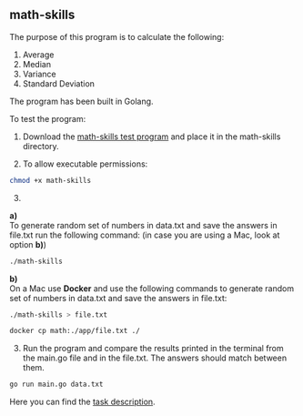## math-skills

The purpose of this program is to calculate the following:

1. Average
2. Median
3. Variance
4. Standard Deviation

The program has been built in Golang.

To test the program:
1. Download the [math-skills test program](https://assets.01-edu.org/stats-projects/math-skills) and  place it in the math-skills directory.

2. To allow executable permissions:
```bash
chmod +x math-skills
```
3. 
**a)**  
To generate random set of numbers in data.txt and save the answers in file.txt run the following command: (in case you are using a Mac, look at option **b)**)
```bash
./math-skills
```

**b)**  
  On a Mac use **Docker** and use the following commands to generate random set of numbers in data.txt and save the answers in file.txt:

```bash
./math-skills > file.txt
```
```bash
docker cp math:./app/file.txt ./
```

3. Run the program and compare the results printed in the terminal from the main.go file and in the file.txt. The answers should match between them.
```bash
go run main.go data.txt
```

Here you can find the [task description](https://github.com/01-edu/public/tree/master/subjects/math-skills).